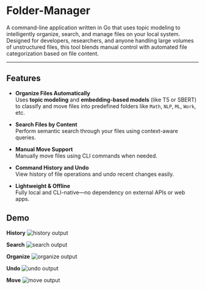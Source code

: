 # Folder-Manager

A command-line application written in Go that uses topic modeling to intelligently organize, search, and manage files on your local system. Designed for developers, researchers, and anyone handling large volumes of unstructured files, this tool blends manual control with automated file categorization based on file content.

---

## Features

- **Organize Files Automatically**  
  Uses **topic modeling** and **embedding-based models** (like T5 or SBERT) to classify and move files into predefined folders like `Math`, `NLP`, `ML`, `Work`, etc.

- **Search Files by Content**  
  Perform semantic search through your files using context-aware queries.

- **Manual Move Support**  
  Manually move files using CLI commands when needed.

- **Command History and Undo**  
  View history of file operations and undo recent changes easily.

- **Lightweight & Offline**  
  Fully local and CLI-native—no dependency on external APIs or web apps.

## Demo
**History**
![history output](https://github.com/user-attachments/assets/a018a185-f3dd-437e-bdb8-a92a8d08c9a4)

**Search**
![search output](https://github.com/user-attachments/assets/7574068a-bb38-4b69-852d-935306cba649)

**Organize**
![organize output](https://github.com/user-attachments/assets/a50cc423-4b34-4478-980c-7dfa492d057f)

**Undo**
![undo output](https://github.com/user-attachments/assets/d44e7d22-5852-427e-9134-c331de3137b7)

**Move**
![move output](https://github.com/user-attachments/assets/50eb8f7f-2602-444f-b2f8-2967776351bd)
